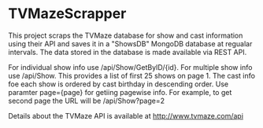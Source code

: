 # TVMazeScrapper

This project scraps the TVMaze database for show and cast information using their API and saves it in a "ShowsDB" MongoDB database at regualar intervals. The data stored in the database is made available via REST API. 

For individual show info use /api/Show/GetByID/{id}. 
For multiple show info use /api/Show. This provides a list of first 25 shows on page 1. The cast info foe each show is ordered by cast birthday in descending order. Use paramter page={page} for getiing pagewise info. For example, to get second page the URL will be /api/Show?page=2


Details about the TVMaze API is available at http://www.tvmaze.com/api
